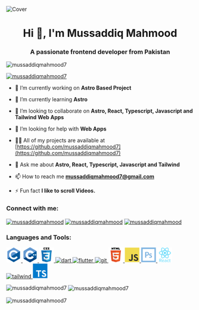 ![Cover](https://camo.githubusercontent.com/0a9108cfcbe39b4394f02381a7832bed5d7a33b334e0d6d336e638fbdcf19069/68747470733a2f2f6d79776562323030322e77337370616365732e636f6d2f4e65772d504e432d416e696d617465642d42616e6e6572732e676966)
<h1 align="center">Hi 👋, I'm Mussaddiq Mahmood</h1>
<h3 align="center">A passionate frontend developer from Pakistan</h3>

<p align="left"> <img src="https://komarev.com/ghpvc/?username=mussaddiqmahmood7&label=Profile%20views&color=0e75b6&style=flat" alt="mussaddiqmahmood7" /> </p>

<p align="left"> <a href="https://github.com/ryo-ma/github-profile-trophy"><img src="https://github-profile-trophy.vercel.app/?username=mussaddiqmahmood7" alt="mussaddiqmahmood7" /></a> </p>

- 🔭 I’m currently working on **Astro Based Project**

- 🌱 I’m currently learning **Astro**

- 👯 I’m looking to collaborate on **Astro, React, Typescript, Javascript and Tailwind Web Apps**

- 🤝 I’m looking for help with **Web Apps**

- 👨‍💻 All of my projects are available at [https://github.com/mussaddiqmahmood7](https://github.com/mussaddiqmahmood7)

- 💬 Ask me about **Astro, React, Typescript, Javascript and Tailwind**

- 📫 How to reach me **mussaddiqmahmood7@gmail.com**

- ⚡ Fun fact **I like to scroll Videos.**

<h3 align="left">Connect with me:</h3>
<p align="left">
<a href="https://linkedin.com/in/mussaddiqmahmood" target="blank"><img align="center" src="https://raw.githubusercontent.com/rahuldkjain/github-profile-readme-generator/master/src/images/icons/Social/linked-in-alt.svg" alt="mussaddiqmahmood" height="30" width="40" /></a>
<a href="https://fb.com/mussaddiqmahmood" target="blank"><img align="center" src="https://raw.githubusercontent.com/rahuldkjain/github-profile-readme-generator/master/src/images/icons/Social/facebook.svg" alt="mussaddiqmahmood" height="30" width="40" /></a>
<a href="https://instagram.com/mussaddiqmahmood" target="blank"><img align="center" src="https://raw.githubusercontent.com/rahuldkjain/github-profile-readme-generator/master/src/images/icons/Social/instagram.svg" alt="mussaddiqmahmood" height="30" width="40" /></a>
</p>

<h3 align="left">Languages and Tools:</h3>
<p align="left"> <a href="https://www.cprogramming.com/" target="_blank" rel="noreferrer"> <img src="https://raw.githubusercontent.com/devicons/devicon/master/icons/c/c-original.svg" alt="c" width="40" height="40"/> </a> <a href="https://www.w3schools.com/cpp/" target="_blank" rel="noreferrer"> <img src="https://raw.githubusercontent.com/devicons/devicon/master/icons/cplusplus/cplusplus-original.svg" alt="cplusplus" width="40" height="40"/> </a> <a href="https://www.w3schools.com/css/" target="_blank" rel="noreferrer"> <img src="https://raw.githubusercontent.com/devicons/devicon/master/icons/css3/css3-original-wordmark.svg" alt="css3" width="40" height="40"/> </a> <a href="https://dart.dev" target="_blank" rel="noreferrer"> <img src="https://www.vectorlogo.zone/logos/dartlang/dartlang-icon.svg" alt="dart" width="40" height="40"/> </a> <a href="https://flutter.dev" target="_blank" rel="noreferrer"> <img src="https://www.vectorlogo.zone/logos/flutterio/flutterio-icon.svg" alt="flutter" width="40" height="40"/> </a> <a href="https://git-scm.com/" target="_blank" rel="noreferrer"> <img src="https://www.vectorlogo.zone/logos/git-scm/git-scm-icon.svg" alt="git" width="40" height="40"/> </a> <a href="https://www.w3.org/html/" target="_blank" rel="noreferrer"> <img src="https://raw.githubusercontent.com/devicons/devicon/master/icons/html5/html5-original-wordmark.svg" alt="html5" width="40" height="40"/> </a> <a href="https://developer.mozilla.org/en-US/docs/Web/JavaScript" target="_blank" rel="noreferrer"> <img src="https://raw.githubusercontent.com/devicons/devicon/master/icons/javascript/javascript-original.svg" alt="javascript" width="40" height="40"/> </a> <a href="https://www.photoshop.com/en" target="_blank" rel="noreferrer"> <img src="https://raw.githubusercontent.com/devicons/devicon/master/icons/photoshop/photoshop-line.svg" alt="photoshop" width="40" height="40"/> </a> <a href="https://reactjs.org/" target="_blank" rel="noreferrer"> <img src="https://raw.githubusercontent.com/devicons/devicon/master/icons/react/react-original-wordmark.svg" alt="react" width="40" height="40"/> </a> <a href="https://tailwindcss.com/" target="_blank" rel="noreferrer"> <img src="https://www.vectorlogo.zone/logos/tailwindcss/tailwindcss-icon.svg" alt="tailwind" width="40" height="40"/> </a> <a href="https://www.typescriptlang.org/" target="_blank" rel="noreferrer"> <img src="https://raw.githubusercontent.com/devicons/devicon/master/icons/typescript/typescript-original.svg" alt="typescript" width="40" height="40"/> </a> </p>

<p><img align="left" src="https://github-readme-stats.vercel.app/api/top-langs?username=mussaddiqmahmood7&show_icons=true&locale=en&layout=compact" alt="mussaddiqmahmood7" /></p>

<p>&nbsp;<img align="center" src="https://github-readme-stats.vercel.app/api?username=mussaddiqmahmood7&show_icons=true&locale=en" alt="mussaddiqmahmood7" /></p>

<p><img align="center" src="https://github-readme-streak-stats.herokuapp.com/?user=mussaddiqmahmood7&" alt="mussaddiqmahmood7" /></p>


